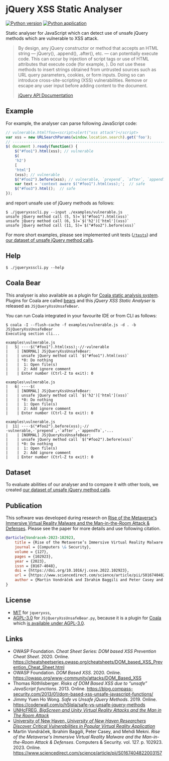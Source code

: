 # jQuery XSS Static Analyser

[![Python version](https://img.shields.io/badge/Python-3-blue.svg?style=flat-square)](https://www.python.org/)
[![Python application](https://github.com/mvondracek/jQuery-XSS/actions/workflows/python-app.yml/badge.svg)](https://github.com/mvondracek/jQuery-XSS/actions/workflows/python-app.yml)

Static analyser for JavaScript which can detect use of unsafe jQuery methods
which are vulnerable to XSS attack.

> By design, any jQuery constructor or method that accepts an HTML
> string — jQuery(), .append(), .after(), etc. — can potentially execute code.
> This can occur by injection of script tags or use of HTML attributes that
> execute code (for example, <img onload="">). Do not use these methods to
> insert strings obtained from untrusted sources such as URL query parameters,
> cookies, or form inputs. Doing so can introduce cross-site-scripting (XSS)
> vulnerabilities. Remove or escape any user input before adding content to
> the document.
>
> [jQuery API Documentation](https://api.jquery.com/html) 

## Example

For example, the analyser can parse following JavaScript code:
~~~js
// vulnerable.html?foo=<script>alert("xss attack")</script>
var xss = new URLSearchParams(window.location.search).get('foo');
// ----------------------------------------------------------------------------
$( document ).ready(function() {
    $("#foo1").html(xss); // vulnerable
    $(
    'h2')
    [
    'html']
    (xss); // vulnerable
    $("#foo2").before(xss); // vulnerable, `prepend`, `after`, `appendTo`, ...
    var text = 'context aware $("#foo1").html(xss);';  // safe
    $("#foo3").html();  // safe
});
~~~

and report unsafe use of jQuery methods as follows:

~~~shell script
$ ./jqueryxsscli.py --input ./examples/vulnerable.js
unsafe jQuery method call (5, 5)=`$("#foo1").html(xss)`
unsafe jQuery method call (6, 5)=`$('h2')['html'](xss)`
unsafe jQuery method call (11, 5)=`$("#foo2").before(xss)`
~~~

For more short examples, please see implemented unit tests ([`/tests`](/tests))
and [our dataset of unsafe jQuery method calls](/dataset).

## Help

~~~shell script
$ ./jqueryxsscli.py --help
~~~

## Coala Bear

This analyser is also available as a plugin for [Coala static analysis system](https://coala.io/).
Plugins for Coala are called [bears](https://github.com/coala/coala-bears)
and this *jQuery XSS Static Analyser* is released as `JSjQueryXssUnsafeBear`.

You can run Coala integrated in your favourite IDE or from CLI as follows:
~~~shell script
$ coala -I --flush-cache -f examples/vulnerable.js -d . -b JSjQueryXssUnsafeBear
Executing section cli...

examples\vulnerable.js
|   5| ····$("#foo1").html(xss);·//·vulnerable
|    | [NORMAL] JSjQueryXssUnsafeBear:
|    | unsafe jQuery method call `$("#foo1").html(xss)`
|    | *0: Do nothing
|    |  1: Open file(s)
|    |  2: Add ignore comment
|    | Enter number (Ctrl-Z to exit): 0

examples\vulnerable.js
|   6| ····$(
|    | [NORMAL] JSjQueryXssUnsafeBear:
|    | unsafe jQuery method call `$('h2')['html'](xss)`
|    | *0: Do nothing
|    |  1: Open file(s)
|    |  2: Add ignore comment
|    | Enter number (Ctrl-Z to exit): 0

examples\vulnerable.js
|  11| ····$("#foo2").before(xss);·//·vulnerable,·`prepend`,·`after`,·`appendTo`,·...
|    | [NORMAL] JSjQueryXssUnsafeBear:
|    | unsafe jQuery method call `$("#foo2").before(xss)`
|    | *0: Do nothing
|    |  1: Open file(s)
|    |  2: Add ignore comment
|    | Enter number (Ctrl-Z to exit): 0
~~~

## Dataset

To evaluate abilities of our analyser and to compare it with other tools,
we created [our dataset of unsafe jQuery method calls](/dataset).

## Publication

This software was developed during research on
[Rise of the Metaverse's Immersive Virtual Reality Malware and the Man-in-the-Room Attack & Defenses](https://www.sciencedirect.com/science/article/pii/S0167404822003157).
Please see the paper for more details and use following citation.

~~~BibTeX
@article{Vondracek-2023-102923,
    title = {Rise of the Metaverse’s Immersive Virtual Reality Malware and the Man-in-the-Room Attack & Defenses},
    journal = {Computers \& Security},
    volume = {127},
    pages = {102923},
    year = {2023},
    issn = {0167-4048},
    doi = {https://doi.org/10.1016/j.cose.2022.102923},
    url = {https://www.sciencedirect.com/science/article/pii/S0167404822003157},
    author = {Martin Vondráček and Ibrahim Baggili and Peter Casey and Mehdi Mekni}
}
~~~

## License

- [MIT](./LICENSE-MIT) for `jqueryxss`,
- [AGPL-3.0](./LICENSE-AGPL-3.0) for `JSjQueryXssUnsafeBear.py`, because it is a plugin for [Coala](https://github.com/coala/coala) which [is available under AGPL-3.0](https://github.com/coala/coala/blob/master/LICENSE).

## Links

- OWASP Foundation. *Cheat Sheet Series: DOM based XSS Prevention Cheat Sheet*. 2020.
  Online. https://cheatsheetseries.owasp.org/cheatsheets/DOM_based_XSS_Prevention_Cheat_Sheet.html
- OWASP Foundation. *DOM Based XSS*. 2020. Online.
  https://owasp.org/www-community/attacks/DOM_Based_XSS
- Thomas Röthlisberger. *Risks of DOM Based XSS due to “unsafe” JavaScript
  functions*. 2013. Online. https://blog.compass-security.com/2013/01/dom-based-xss-unsafe-javascript-functions/
- Jimmy Yuen Ho Wong. *Safe vs Unsafe jQuery Methods*. 2019. Online.
  https://coderwall.com/p/h5lqla/safe-vs-unsafe-jquery-methods 
- [UNHcFREG, *BigScreen and Unity Virtual Reality Attacks and the Man in The Room Attack*](https://www.unhcfreg.com/single-post/2019/02/19/bigscreen-and-unity-virtual-reality-attacks)
- [University of New Haven, *University of New Haven Researchers Discover Critical Vulnerabilities in Popular Virtual Reality Application*](https://www.newhaven.edu/news/releases/2019/discover-vulnerabilities-virtual-reality-app.php)
- Martin Vondráček, Ibrahim Baggili, Peter Casey, and Mehdi Mekni.
  *Rise of the Metaverse's Immersive Virtual Reality Malware and
  the Man-in-the-Room Attack & Defenses*. Computers \& Security.
  vol. 127. p. 102923. 2023. Online.
  https://www.sciencedirect.com/science/article/pii/S0167404822003157
